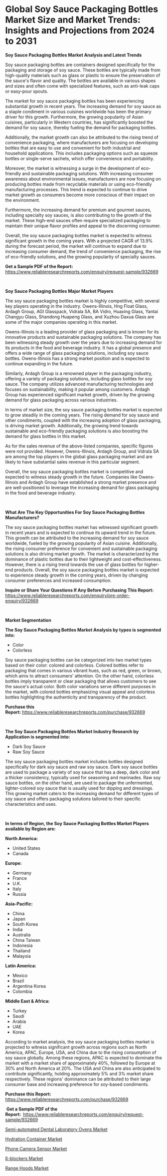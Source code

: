 <p><h1>Global Soy Sauce Packaging Bottles Market Size and Market Trends: Insights and Projections from 2024 to 2031</h1></p><p><strong>Soy Sauce Packaging Bottles Market Analysis and Latest Trends</strong></p>
<p><p>Soy sauce packaging bottles are containers designed specifically for the packaging and storage of soy sauce. These bottles are typically made from high-quality materials such as glass or plastic to ensure the preservation of the sauce's flavor and quality. The bottles are available in various shapes and sizes and often come with specialized features, such as anti-leak caps or easy-pour spouts.</p><p>The market for soy sauce packaging bottles has been experiencing substantial growth in recent years. The increasing demand for soy sauce as a staple condiment in various cuisines worldwide has been the primary driver for this growth. Furthermore, the growing popularity of Asian cuisines, particularly in Western countries, has significantly boosted the demand for soy sauce, thereby fueling the demand for packaging bottles.</p><p>Additionally, the market growth can also be attributed to the rising trend of convenience packaging, where manufacturers are focusing on developing bottles that are easy to use and convenient for both industrial and household applications. This includes packaging options such as squeeze bottles or single-serve sachets, which offer convenience and portability.</p><p>Moreover, the market is witnessing a surge in the development of eco-friendly and sustainable packaging solutions. With increasing consumer awareness about environmental issues, manufacturers are now focusing on producing bottles made from recyclable materials or using eco-friendly manufacturing processes. This trend is expected to continue to drive market growth as consumers become more conscious of their impact on the environment.</p><p>Furthermore, the increasing demand for premium and gourmet sauces, including specialty soy sauces, is also contributing to the growth of the market. These high-end sauces often require specialized packaging to maintain their unique flavor profiles and appeal to the discerning consumer.</p><p>Overall, the soy sauce packaging bottles market is expected to witness significant growth in the coming years. With a projected CAGR of 13.9% during the forecast period, the market will continue to expand due to increasing consumer demand, the trend of convenience packaging, the rise of eco-friendly solutions, and the growing popularity of specialty sauces.</p></p>
<p><strong>Get a Sample PDF of the Report:&nbsp;</strong> <a href="https://www.reliableresearchreports.com/enquiry/request-sample/932669">https://www.reliableresearchreports.com/enquiry/request-sample/932669</a></p>
<p>&nbsp;</p>
<p><strong>Soy Sauce Packaging Bottles Major Market Players</strong></p>
<p><p>The soy sauce packaging bottles market is highly competitive, with several key players operating in the industry. Owens-Illinois, Hng Float Glass, Ardagh Group, AGI Glasspack, Vidrala SA, BA Vidro, Huaxing Glass, Yantai Changyu Glass, Shandong Huapeng Glass, and Xuzhou Daxua Glass are some of the major companies operating in this market.</p><p>Owens-Illinois is a leading provider of glass packaging and is known for its innovative products and sustainable packaging solutions. The company has been witnessing steady growth over the years due to increasing demand for its products in the food and beverage industry. It has a global presence and offers a wide range of glass packaging solutions, including soy sauce bottles. Owens-Illinois has a strong market position and is expected to continue expanding in the future.</p><p>Similarly, Ardagh Group is a renowned player in the packaging industry, offering a variety of packaging solutions, including glass bottles for soy sauce. The company utilizes advanced manufacturing technologies and focuses on sustainability, making it popular among customers. Ardagh Group has experienced significant market growth, driven by the growing demand for glass packaging across various industries.</p><p>In terms of market size, the soy sauce packaging bottles market is expected to grow steadily in the coming years. The rising demand for soy sauce and other condiments, coupled with the increasing adoption of glass packaging, is driving market growth. Additionally, the growing trend towards sustainable and eco-friendly packaging solutions is also boosting the demand for glass bottles in this market.</p><p>As for the sales revenue of the above-listed companies, specific figures were not provided. However, Owens-Illinois, Ardagh Group, and Vidrala SA are among the top players in the global glass packaging market and are likely to have substantial sales revenue in this particular segment.</p><p>Overall, the soy sauce packaging bottles market is competitive and expected to witness steady growth in the future. Companies like Owens-Illinois and Ardagh Group have established a strong market presence and are well-positioned to leverage the increasing demand for glass packaging in the food and beverage industry.</p></p>
<p>&nbsp;</p>
<p><strong>What Are The Key Opportunities For Soy Sauce Packaging Bottles Manufacturers?</strong></p>
<p><p>The soy sauce packaging bottles market has witnessed significant growth in recent years and is expected to continue its upward trend in the future. This growth can be attributed to the increasing demand for soy sauce worldwide, fueled by the growing popularity of Asian cuisine. Additionally, the rising consumer preference for convenient and sustainable packaging solutions is also driving market growth. The market is characterized by the dominance of plastic bottles due to their lightweight and cost-effectiveness. However, there is a rising trend towards the use of glass bottles for higher-end products. Overall, the soy sauce packaging bottles market is expected to experience steady growth in the coming years, driven by changing consumer preferences and increased consumption.</p></p>
<p><strong>Inquire or Share Your Questions If Any Before Purchasing This Report:</strong> <a href="https://www.reliableresearchreports.com/enquiry/pre-order-enquiry/932669">https://www.reliableresearchreports.com/enquiry/pre-order-enquiry/932669</a></p>
<p>&nbsp;</p>
<p><strong>Market Segmentation</strong></p>
<p><strong>The Soy Sauce Packaging Bottles Market Analysis by types is segmented into:</strong></p>
<p><ul><li>Color</li><li>Colorless</li></ul></p>
<p><p>Soy sauce packaging bottles can be categorized into two market types based on their color: colored and colorless. Colored bottles refer to packaging that comes in various vibrant hues, such as red, green, or brown, which aims to attract consumers' attention. On the other hand, colorless bottles imply transparent or clear packaging that allows customers to see the sauce's actual color. Both color variations serve different purposes in the market, with colored bottles emphasizing visual appeal and colorless bottles highlighting the authenticity and transparency of the product.</p></p>
<p><strong>Purchase this Report:&nbsp;</strong><a href="https://www.reliableresearchreports.com/purchase/932669">https://www.reliableresearchreports.com/purchase/932669</a></p>
<p>&nbsp;</p>
<p><strong>The Soy Sauce Packaging Bottles Market Industry Research by Application is segmented into:</strong></p>
<p><ul><li>Dark Soy Sauce</li><li>Raw Soy Sauce</li></ul></p>
<p><p>The soy sauce packaging bottles market includes bottles designed specifically for dark soy sauce and raw soy sauce. Dark soy sauce bottles are used to package a variety of soy sauce that has a deep, dark color and a thicker consistency, typically used for seasoning and marinades. Raw soy sauce bottles, on the other hand, are used to package the unfermented, lighter-colored soy sauce that is usually used for dipping and dressings. This growing market caters to the increasing demand for different types of soy sauce and offers packaging solutions tailored to their specific characteristics and uses.</p></p>
<p>&nbsp;</p>
<p><strong>In terms of Region, the Soy Sauce Packaging Bottles Market Players available by Region are:</strong></p>
<p>
    <p> <strong> North America: </strong>
        <ul>
            <li>United States</li>
            <li>Canada</li>
        </ul>
        </p> 
    <p> <strong> Europe: </strong>
        <ul>
            <li>Germany</li>
            <li>France</li>
            <li>U.K.</li>
            <li>Italy</li>
            <li>Russia</li>
        </ul>
        </p> 
    <p> <strong> Asia-Pacific: </strong>
        <ul>
            <li>China</li>
            <li>Japan</li>
            <li>South Korea</li>
            <li>India</li>
            <li>Australia</li>
            <li>China Taiwan</li>
            <li>Indonesia</li>
            <li>Thailand</li>
            <li>Malaysia</li>
        </ul>
        </p> 
    <p> <strong> Latin America: </strong>
        <ul>
            <li>Mexico</li>
            <li>Brazil</li>
            <li>Argentina Korea</li>
            <li>Colombia</li>
        </ul>
        </p> 
    <p> <strong> Middle East & Africa: </strong>
        <ul>
            <li>Turkey</li>
            <li>Saudi</li>
            <li>Arabia</li>
            <li>UAE</li>
            <li>Korea</li>
        </ul>
    </p>
    </p>
<p><p>According to market analysis, the soy sauce packaging bottles market is projected to witness significant growth across regions such as North America, APAC, Europe, USA, and China due to the rising consumption of soy sauce globally. Among these regions, APAC is expected to dominate the market with a market share of approximately 40%, followed by Europe at 30% and North America at 20%. The USA and China are also anticipated to contribute significantly, holding approximately 5% and 3% market share respectively. These regions' dominance can be attributed to their large consumer base and increasing preference for soy-based condiments.</p></p>
<p><strong>Purchase this Report: </strong><a href="https://www.reliableresearchreports.com/purchase/932669">https://www.reliableresearchreports.com/purchase/932669</a></p>
<p>&nbsp;<strong>Get a Sample PDF of the Report:&nbsp;&nbsp;</strong><a href="https://www.reliableresearchreports.com/enquiry/request-sample/932669">https://www.reliableresearchreports.com/enquiry/request-sample/932669</a></p>
<p><strong></strong></p>
<p><p><a href="https://github.com/gamblestampleyjenny50m5sl6/Market-Research-Report-List-1/blob/main/semi-automated-dental-laboratory-ovens-market.md">Semi-automated Dental Laboratory Ovens Market</a></p><p><a href="https://medium.com/@ashlybednar2023/hydration-container-market-comprehensive-assessment-by-type-application-and-geography-c15a8cbcbdd3">Hydration Container Market</a></p><p><a href="https://medium.com/@kevenjewess/phone-camera-sensor-market-analysis-and-sze-forecasted-for-period-from-2024-to-2031-e802f3c4f2c8">Phone Camera Sensor Market</a></p><p><a href="https://github.com/dimitrishawkinswaynenp91rgz/Market-Research-Report-List-1/blob/main/b-blockers-market.md">β-blockers Market</a></p><p><a href="https://medium.com/@ashlybednar2023/range-hoods-market-insight-market-trends-growth-forecasted-from-2024-to-2031-936f374a0c56">Range Hoods Market</a></p></p>